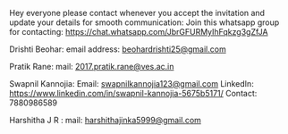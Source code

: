Hey everyone please contact whenever you accept the invitation and update your details for smooth communication:
Join this whatsapp group for contacting: https://chat.whatsapp.com/JbrGFURMyIhFqkzg3gZfJA

Drishti Beohar:
    email address: beohardrishti25@gmail.com
   
Pratik Rane:
    mail: 2017.pratik.rane@ves.ac.in
    
Swapnil Kannojia:
    Email: swapnilkannojia123@gmail.com 
    LinkedIn: https://www.linkedin.com/in/swapnil-kannojia-5675b5171/ 
    Contact: 7880986589


Harshitha J R : 
    mail: harshithajinka5999@gmail.com
